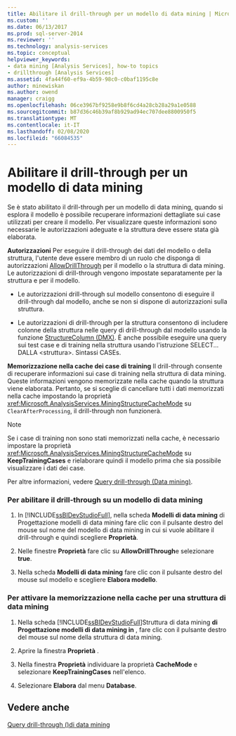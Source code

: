 ```yaml
---
title: Abilitare il drill-through per un modello di data mining | Microsoft Docs
ms.custom: ''
ms.date: 06/13/2017
ms.prod: sql-server-2014
ms.reviewer: ''
ms.technology: analysis-services
ms.topic: conceptual
helpviewer_keywords:
- data mining [Analysis Services], how-to topics
- drillthrough [Analysis Services]
ms.assetid: 4fa44f60-ef9a-4b59-98c0-c0baf1195c8e
author: minewiskan
ms.author: owend
manager: craigg
ms.openlocfilehash: 06ce3967bf9258e9b8f6cd4a28cb28a29a1e0588
ms.sourcegitcommit: b87d36c46b39af8b929ad94ec707dee8800950f5
ms.translationtype: MT
ms.contentlocale: it-IT
ms.lasthandoff: 02/08/2020
ms.locfileid: "66084535"
---
```

# <a name="enable-drillthrough-for-a-mining-model"></a>Abilitare il drill-through per un modello di data mining
  Se è stato abilitato il drill-through per un modello di data mining, quando si esplora il modello è possibile recuperare informazioni dettagliate sui case utilizzati per creare il modello. Per visualizzare queste informazioni sono necessarie le autorizzazioni adeguate e la struttura deve essere stata già elaborata.  
  
 **Autorizzazioni** Per eseguire il drill-through dei dati del modello o della struttura, l'utente deve essere membro di un ruolo che disponga di autorizzazioni [AllowDrillThrough](https://docs.microsoft.com/bi-reference/assl/properties/allowdrillthrough-element-assl) per il modello o la struttura di data mining. Le autorizzazioni di drill-through vengono impostate separatamente per la struttura e per il modello.  
  
-   Le autorizzazioni drill-through sul modello consentono di eseguire il drill-through dal modello, anche se non si dispone di autorizzazioni sulla struttura.  
  
-   Le autorizzazioni di drill-through per la struttura consentono di includere colonne della struttura nelle query di drill-through dal modello usando la funzione [StructureColumn &#40;DMX&#41;](/sql/dmx/structurecolumn-dmx). È anche possibile eseguire una query sui test case e di training nella struttura usando l'istruzione SELECT... DALLA \<struttura>. Sintassi CASEs.  
  
 **Memorizzazione nella cache dei case di training** Il drill-through consente di recuperare informazioni sui case di training nella struttura di data mining. Queste informazioni vengono memorizzate nella cache quando la struttura viene elaborata. Pertanto, se si sceglie di cancellare tutti i dati memorizzati nella cache impostando la proprietà <xref:Microsoft.AnalysisServices.MiningStructureCacheMode> su `ClearAfterProcessing`, il drill-through non funzionerà.  
  
> [!NOTE]  
>  Se i case di training non sono stati memorizzati nella cache, è necessario impostare la proprietà <xref:Microsoft.AnalysisServices.MiningStructureCacheMode> su **KeepTrainingCases** e rielaborare quindi il modello prima che sia possibile visualizzare i dati dei case.  
  
 Per altre informazioni, vedere [Query drill-through &#40;Data mining&#41;](drillthrough-queries-data-mining.md).  
  
### <a name="to-enable-drillthrough-on-a-mining-model"></a>Per abilitare il drill-through su un modello di data mining  
  
1.  In [!INCLUDE[ssBIDevStudioFull](../../includes/ssbidevstudiofull-md.md)], nella scheda **Modelli di data mining** di Progettazione modelli di data mining fare clic con il pulsante destro del mouse sul nome del modello di data mining in cui si vuole abilitare il drill-through e quindi scegliere **Proprietà**.  
  
2.  Nelle finestre **Proprietà** fare clic su **AllowDrillThrough**e selezionare **true**.  
  
3.  Nella scheda **Modelli di data mining** fare clic con il pulsante destro del mouse sul modello e scegliere **Elabora modello**.  
  
### <a name="to-enable-caching-for-a-mining-structure"></a>Per attivare la memorizzazione nella cache per una struttura di data mining  
  
1.  Nella scheda [!INCLUDE[ssBIDevStudioFull](../../includes/ssbidevstudiofull-md.md)]Struttura di data mining **di Progettazione modelli di data mining in** , fare clic con il pulsante destro del mouse sul nome della struttura di data mining.  
  
2.  Aprire la finestra **Proprietà** .  
  
3.  Nella finestra **Proprietà** individuare la proprietà **CacheMode** e selezionare **KeepTrainingCases** nell'elenco.  
  
4.  Selezionare **Elabora** dal menu **Database**.  
  
## <a name="see-also"></a>Vedere anche  
 [Query drill-through &#40;&#41;di data mining](drillthrough-queries-data-mining.md)  
  
  
